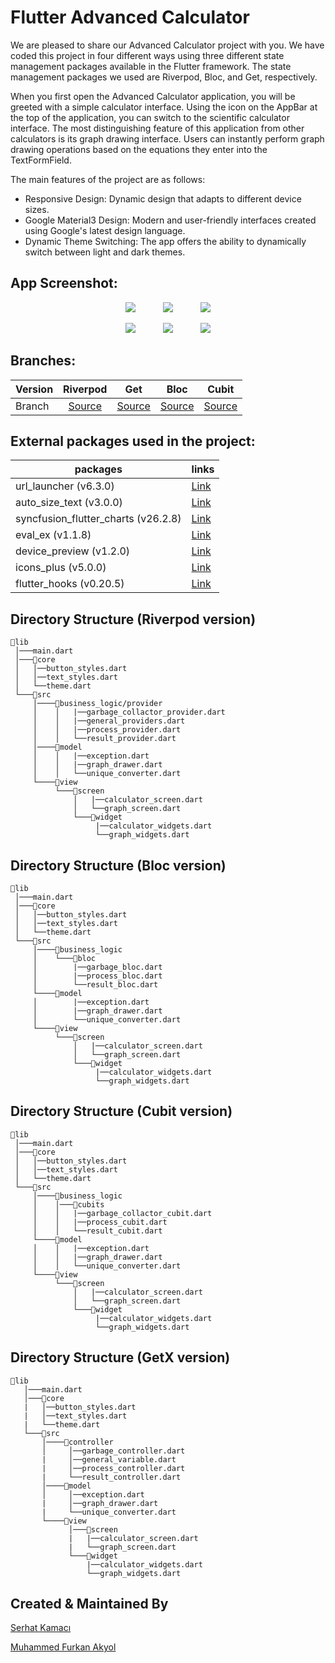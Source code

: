 # Flutter Advanced Calculator
We are pleased to share our Advanced Calculator project with you. We have coded this project in four different ways using three different state management packages available in the Flutter framework. The state management packages we used are Riverpod, Bloc, and Get, respectively.

When you first open the Advanced Calculator application, you will be greeted with a simple calculator interface. Using the icon on the AppBar at the top of the application, you can switch to the scientific calculator interface. The most distinguishing feature of this application from other calculators is its graph drawing interface. Users can instantly perform graph drawing operations based on the equations they enter into the TextFormField.

The main features of the project are as follows:
- Responsive Design: Dynamic design that adapts to different device sizes.
- Google Material3 Design: Modern and user-friendly interfaces created using Google's latest design language.
- Dynamic Theme Switching: The app offers the ability to dynamically switch between light and dark themes.

## App Screenshot:
<p align="center">
  <img hspace="20" src="https://github.com/user-attachments/assets/9039d1ce-c1a2-4844-98af-3c3fab3f2ce2">
  <img hspace="20" src="https://github.com/user-attachments/assets/e4183156-a18c-473a-985f-8c3dbcd09e43">
  <img hspace="20" src="https://github.com/user-attachments/assets/1d4d65c9-d8cf-454a-85da-1bb977bed10a">
<p>
<p align="center">
  <img hspace="20" src="https://github.com/user-attachments/assets/843fa466-cced-41cf-b5c5-952f12e1a38a">
  <img hspace="20" src="https://github.com/user-attachments/assets/ed51a91d-6773-44d3-bddf-9adba4970800">
  <img hspace="20" src="https://github.com/user-attachments/assets/89f44113-65cb-4032-a88d-07c7d7732b7e">
<p>

## Branches:

| Version | Riverpod | Get | Bloc | Cubit |
| --|:-------:|:-------:|:-------:|:-------:|
| Branch | [Source](https://github.com/Serhatkamaci/Advanced-Calculator/tree/riverpod)  | [Source](https://github.com/Serhatkamaci/Advanced-Calculator/tree/getx)  | [Source](https://github.com/Serhatkamaci/Advanced-Calculator/tree/bloc)  | [Source](https://github.com/Serhatkamaci/Advanced-Calculator/tree/cubit) |

## External packages used in the project:

| packages | links |
| --| --|
| url_launcher (v6.3.0) | [Link](https://pub.dev/packages/url_launcher) |
| auto_size_text (v3.0.0) | [Link](https://pub.dev/packages/auto_size_text) |
| syncfusion_flutter_charts (v26.2.8) | [Link](https://pub.dev/packages/syncfusion_flutter_charts) |
| eval_ex (v1.1.8) | [Link](https://pub.dev/packages/eval_ex) |
| device_preview (v1.2.0) |[Link](https://pub.dev/packages/device_preview)  |
| icons_plus (v5.0.0) | [Link](https://pub.dev/packages/icons_plus) |
| flutter_hooks (v0.20.5) | [Link](https://pub.dev/packages/flutter_hooks) |

## Directory Structure (Riverpod version)
```
📂lib
 │───main.dart
 │───📂core
 │   │──button_styles.dart
 │   │──text_styles.dart
 │   └──theme.dart
 └───📂src
     │────📂business_logic/provider
     │    │   |──garbage_collactor_provider.dart
     │    │   |──general_providers.dart
     │    │   |──process_provider.dart
     │    │   └──result_provider.dart
     │────📂model
     │    │   |──exception.dart
     │    │   |──graph_drawer.dart
     │    │   └──unique_converter.dart
     └────📂view
          └───📂screen
              │   |──calculator_screen.dart
              │   └──graph_screen.dart
              └───📂widget
                   |──calculator_widgets.dart
                   └──graph_widgets.dart
```
## Directory Structure (Bloc version)
```
📂lib
 │───main.dart
 │───📂core
 │   │──button_styles.dart
 │   │──text_styles.dart
 │   └──theme.dart
 └───📂src
     │────📂business_logic
     │    └───📂bloc
     │        |──garbage_bloc.dart
     │        |──process_bloc.dart
     │        └──result_bloc.dart
     └────📂model
     │        |──exception.dart
     │        |──graph_drawer.dart
     │        └──unique_converter.dart
     └────📂view
          └───📂screen
              │   |──calculator_screen.dart
              │   └──graph_screen.dart
              └───📂widget
                   |──calculator_widgets.dart
                   └──graph_widgets.dart
```
## Directory Structure (Cubit version)
```
📂lib
 │───main.dart
 │───📂core
 │   │──button_styles.dart
 │   │──text_styles.dart
 │   └──theme.dart
 └───📂src
     │────📂business_logic
     │    │───📂cubits
     │    │   |──garbage_collactor_cubit.dart
     │    │   |──process_cubit.dart
     │    │   └──result_cubit.dart
     └────📂model
     │    │   |──exception.dart
     │    │   |──graph_drawer.dart
     │    │   └──unique_converter.dart
     └────📂view
          └───📂screen
              │   |──calculator_screen.dart
              │   └──graph_screen.dart
              └───📂widget
                   |──calculator_widgets.dart
                   └──graph_widgets.dart
```

## Directory Structure (GetX version)
```
📂lib
   │───main.dart
   │───📂core
   |   │──button_styles.dart
   |   │──text_styles.dart
   |   └──theme.dart
   └───📂src
       │────📂controller
       │     │──garbage_controller.dart
       |     │──general_variable.dart
       |     │──process_controller.dart
       |     └──result_controller.dart
       │────📂model
       │     │──exception.dart
       |     │──graph_drawer.dart
       |     └──unique_converter.dart
       └────📂view
             │───📂screen
             |   |──calculator_screen.dart
             |   └──graph_screen.dart
             └───📂widget
                 |──calculator_widgets.dart
                 └──graph_widgets.dart 
```

## Created & Maintained By
[Serhat Kamacı](https://github.com/Serhatkamaci)

[Muhammed Furkan Akyol](https://github.com/furkanakyol1050)
